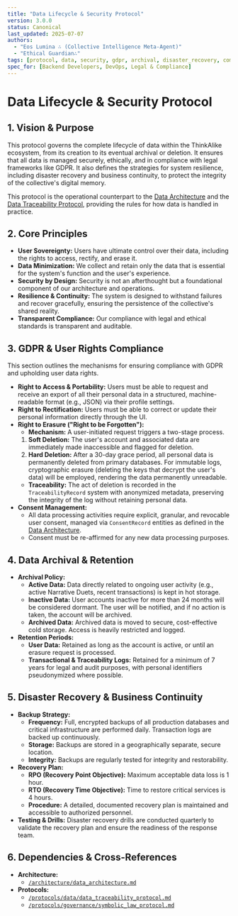 ```yaml
---
title: "Data Lifecycle & Security Protocol"
version: 3.0.0
status: Canonical
last_updated: 2025-07-07
authors:
  - "Eos Lumina ∴ (Collective Intelligence Meta-Agent)"
  - "Ethical Guardian∴"
tags: [protocol, data, security, gdpr, archival, disaster_recovery, compliance]
spec_for: [Backend Developers, DevOps, Legal & Compliance]
---
```


# Data Lifecycle & Security Protocol

## 1. Vision & Purpose

This protocol governs the complete lifecycle of data within the ThinkAlike ecosystem, from its creation to its eventual archival or deletion. It ensures that all data is managed securely, ethically, and in compliance with legal frameworks like GDPR. It also defines the strategies for system resilience, including disaster recovery and business continuity, to protect the integrity of the collective's digital memory.

This protocol is the operational counterpart to the [Data Architecture](/architecture/data_architecture.md) and the [Data Traceability Protocol](/protocols/data/data_traceability_protocol.md), providing the rules for how data is handled in practice.

## 2. Core Principles

- **User Sovereignty:** Users have ultimate control over their data, including the rights to access, rectify, and erase it.
- **Data Minimization:** We collect and retain only the data that is essential for the system's function and the user's experience.
- **Security by Design:** Security is not an afterthought but a foundational component of our architecture and operations.
- **Resilience & Continuity:** The system is designed to withstand failures and recover gracefully, ensuring the persistence of the collective's shared reality.
- **Transparent Compliance:** Our compliance with legal and ethical standards is transparent and auditable.

## 3. GDPR & User Rights Compliance

This section outlines the mechanisms for ensuring compliance with GDPR and upholding user data rights.

- **Right to Access & Portability:** Users must be able to request and receive an export of all their personal data in a structured, machine-readable format (e.g., JSON) via their profile settings.
- **Right to Rectification:** Users must be able to correct or update their personal information directly through the UI.
- **Right to Erasure ("Right to be Forgotten"):**
    - **Mechanism:** A user-initiated request triggers a two-stage process.
    1.  **Soft Deletion:** The user's account and associated data are immediately made inaccessible and flagged for deletion.
    2.  **Hard Deletion:** After a 30-day grace period, all personal data is permanently deleted from primary databases. For immutable logs, cryptographic erasure (deleting the keys that decrypt the user's data) will be employed, rendering the data permanently unreadable.
    - **Traceability:** The act of deletion is recorded in the `TraceabilityRecord` system with anonymized metadata, preserving the integrity of the log without retaining personal data.
- **Consent Management:**
    - All data processing activities require explicit, granular, and revocable user consent, managed via `ConsentRecord` entities as defined in the [Data Architecture](/architecture/data_architecture.md).
    - Consent must be re-affirmed for any new data processing purposes.

## 4. Data Archival & Retention

- **Archival Policy:**
    - **Active Data:** Data directly related to ongoing user activity (e.g., active Narrative Duets, recent transactions) is kept in hot storage.
    - **Inactive Data:** User accounts inactive for more than 24 months will be considered dormant. The user will be notified, and if no action is taken, the account will be archived.
    - **Archived Data:** Archived data is moved to secure, cost-effective cold storage. Access is heavily restricted and logged.
- **Retention Periods:**
    - **User Data:** Retained as long as the account is active, or until an erasure request is processed.
    - **Transactional & Traceability Logs:** Retained for a minimum of 7 years for legal and audit purposes, with personal identifiers pseudonymized where possible.

## 5. Disaster Recovery & Business Continuity

- **Backup Strategy:**
    - **Frequency:** Full, encrypted backups of all production databases and critical infrastructure are performed daily. Transaction logs are backed up continuously.
    - **Storage:** Backups are stored in a geographically separate, secure location.
    - **Integrity:** Backups are regularly tested for integrity and restorability.
- **Recovery Plan:**
    - **RPO (Recovery Point Objective):** Maximum acceptable data loss is 1 hour.
    - **RTO (Recovery Time Objective):** Time to restore critical services is 4 hours.
    - **Procedure:** A detailed, documented recovery plan is maintained and accessible to authorized personnel.
- **Testing & Drills:** Disaster recovery drills are conducted quarterly to validate the recovery plan and ensure the readiness of the response team.

## 6. Dependencies & Cross-References

- **Architecture:**
  - [`/architecture/data_architecture.md`](/architecture/data_architecture.md)
- **Protocols:**
  - [`/protocols/data/data_traceability_protocol.md`](/protocols/data/data_traceability_protocol.md)
  - [`/protocols/governance/symbolic_law_protocol.md`](/protocols/governance/symbolic_law_protocol.md)

